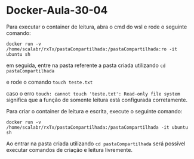 # Docker-Aula-30-04

Para executar o container de leitura, abra o cmd do wsl e rode o seguinte comando:

```docker run -v /home/scalabr/rxTx/pastaCompartilhada:/pastaCompartilhada:ro -it ubuntu sh```

em seguida, entre na pasta referente a pasta criada utilizando ```cd pastaCompartilhada```

e rode o comando ```touch teste.txt```

caso o erro ```touch: cannot touch 'teste.txt': Read-only file system``` significa que a função de somente leitura está configurada corretamente.

Para criar o container de leitura e escrita, execute o seguinte comando:

```docker run -v /home/scalabr/rxTx/pastaCompartilhada:/pastaCompartilhada -it ubuntu sh```

Ao entrar na pasta criada utilizando ```cd pastaCompartilhada``` será possível executar comandos de criação e leitura livremente.
